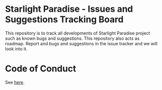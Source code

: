 # Starlight Paradise - Issues and Suggestions Tracking Board
This repository is to track all developments of Starlight Paradise project such as known bugs and suggestions. This repository also acts as roadmap. Report and bugs and suggestions in the issue tracker and we will look into it.

# Code of Conduct
See [here](https://github.com/StarlightParadise/Issue-Tracker/blob/master/CODE_OF_CONDUCT.md).
